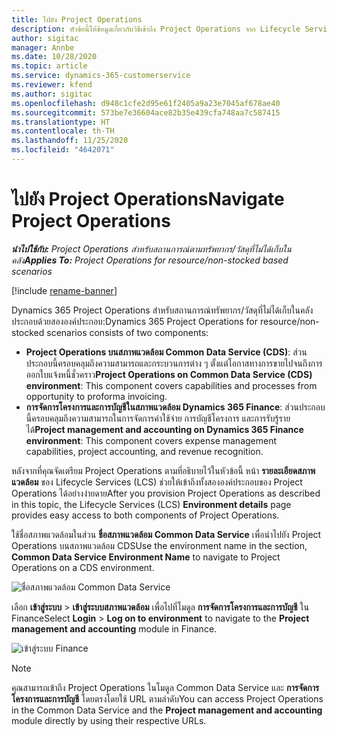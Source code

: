 ```yaml
---
title: ไปยัง Project Operations
description: หัวข้อนี้ให้ข้อมูลเกี่ยวกับวิธีเข้าถึง Project Operations จาก Lifecycle Services
author: sigitac
manager: Annbe
ms.date: 10/28/2020
ms.topic: article
ms.service: dynamics-365-customerservice
ms.reviewer: kfend
ms.author: sigitac
ms.openlocfilehash: d948c1cfe2d95e61f2405a9a23e7045af678ae40
ms.sourcegitcommit: 573be7e36604ace82b35e439cfa748aa7c587415
ms.translationtype: HT
ms.contentlocale: th-TH
ms.lasthandoff: 11/25/2020
ms.locfileid: "4642071"
---
```

# <a name="navigate-project-operations"></a><span data-ttu-id="5506b-103">ไปยัง Project Operations</span><span class="sxs-lookup"><span data-stu-id="5506b-103">Navigate Project Operations</span></span>

<span data-ttu-id="5506b-104">_**นำไปใช้กับ:** Project Operations สำหรับสถานการณ์ตามทรัพยากร/วัสดุที่ไม่ได้เก็บในคลัง_</span><span class="sxs-lookup"><span data-stu-id="5506b-104">_**Applies To:** Project Operations for resource/non-stocked based scenarios_</span></span>

[!include [rename-banner](~/includes/cc-data-platform-banner.md)]

<span data-ttu-id="5506b-105">Dynamics 365 Project Operations สำหรับสถานการณ์ทรัพยากร/วัสดุที่ไม่ได้เก็บในคลังประกอบด้วยสององค์ประกอบ:</span><span class="sxs-lookup"><span data-stu-id="5506b-105">Dynamics 365 Project Operations for resource/non-stocked scenarios consists of two components:</span></span> 

 - <span data-ttu-id="5506b-106">**Project Operations บนสภาพแวดล้อม Common Data Service (CDS)**: ส่วนประกอบนี้ครอบคลุมถึงความสามารถและกระบวนการต่าง ๆ ตั้งแต่โอกาสทางการขายไปจนถึงการออกใบแจ้งหนี้ชั่วคราว</span><span class="sxs-lookup"><span data-stu-id="5506b-106">**Project Operations on Common Data Service (CDS) environment**: This component covers capabilities and processes from opportunity to proforma invoicing.</span></span> 
 - <span data-ttu-id="5506b-107">**การจัดการโครงการและการบัญชีในสภาพแวดล้อม Dynamics 365 Finance**: ส่วนประกอบนี้ครอบคลุมถึงความสามารถในการจัดการค่าใช้จ่าย การบัญชีโครงการ และการรับรู้รายได้</span><span class="sxs-lookup"><span data-stu-id="5506b-107">**Project management and accounting on Dynamics 365 Finance environment**: This component covers expense management capabilities, project accounting, and revenue recognition.</span></span> 

<span data-ttu-id="5506b-108">หลังจากที่คุณจัดเตรียม Project Operations ตามที่อธิบายไว้ในหัวข้อนี้ หน้า **รายละเอียดสภาพแวดล้อม** ของ Lifecycle Services (LCS) ช่วยให้เข้าถึงทั้งสององค์ประกอบของ Project Operations ได้อย่างง่ายดาย</span><span class="sxs-lookup"><span data-stu-id="5506b-108">After you provision Project Operations as described in this topic, the Lifecycle Services (LCS) **Environment details** page provides easy access to both components of Project Operations.</span></span>  

<span data-ttu-id="5506b-109">ใช้ชื่อสภาพแวดล้อมในส่วน **ชื่อสภาพแวดล้อม Common Data Service** เพื่อนำไปยัง Project Operations บนสภาพแวดล้อม CDS</span><span class="sxs-lookup"><span data-stu-id="5506b-109">Use the environment name in the section, **Common Data Service Environment Name** to navigate to Project Operations on a CDS environment.</span></span> 

  ![ชื่อสภาพแวดล้อม Common Data Service](./media/environment-name.PNG)

<span data-ttu-id="5506b-111">เลือก **เข้าสู่ระบบ** > **เข้าสู่ระบบสภาพแวดล้อม** เพื่อไปที่โมดูล **การจัดการโครงการและการบัญชี** ใน Finance</span><span class="sxs-lookup"><span data-stu-id="5506b-111">Select **Login** > **Log on to environment** to navigate to the **Project management and accounting** module in Finance.</span></span>  

   ![เข้าสู่ระบบ Finance](./media/environment-login.PNG)

> [!NOTE]
> <span data-ttu-id="5506b-113">คุณสามารถเข้าถึง Project Operations ในโมดูล Common Data Service และ **การจัดการโครงการและการบัญชี** โดยตรงโดยใช้ URL ตามลำดับ</span><span class="sxs-lookup"><span data-stu-id="5506b-113">You can access Project Operations in the Common Data Service and the **Project management and accounting** module directly by using their respective URLs.</span></span> 
